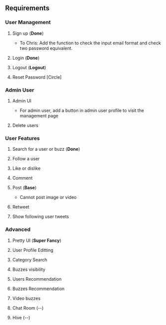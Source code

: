 ## Requirements

### User Management
1. Sign up (**Done**)
    - To Chris: Add the function to check the input email format and check two password equivalent.

2. Login (**Done**)

3. Logout (**Logout**)

3. Reset Password [Circle]

### Admin User
1. Admin UI
    - For admin user, add a button in admin user profile to visit the management page

2. Delete users

### User Features
1. Search for a user or buzz (**Done**)

2. Follow a user

3. Like or dislike

4. Comment

5. Post (**Base**)
    - Cannot post image or video

6. Retweet

7. Show following user tweets


### Advanced
1. Pretty UI (**Super Fancy**)

2. User Profile Editting

3. Category Search

4. Buzzes visibility

5. Users Recommendation

6. Buzzes Recommendation

7. Video buzzes

8. Chat Room (--)

9. Hive (--)